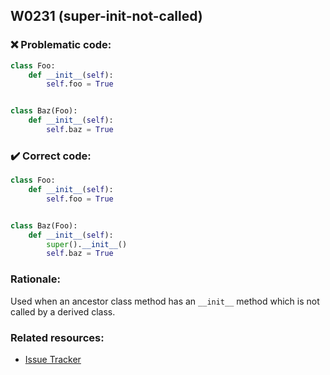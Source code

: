 ## W0231 (super-init-not-called)

### :x: Problematic code:

```python
class Foo:
    def __init__(self):
        self.foo = True


class Baz(Foo):
    def __init__(self):
        self.baz = True
```

### :heavy_check_mark: Correct code:

```python
class Foo:
    def __init__(self):
        self.foo = True


class Baz(Foo):
    def __init__(self):
        super().__init__()
        self.baz = True
```

### Rationale:

Used when an ancestor class method has an `__init__` method which is not
called by a derived class.

### Related resources:

- [Issue Tracker](https://github.com/PyCQA/pylint/issues?q=is%3Aissue+%22super-init-not-called%22+OR+%22W0231%22)
